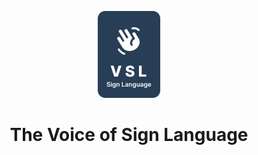 <p align="center">
  <img src="/profile/img/logo.png" alt="VSL Logo">
</p>
<h1 align="center"><b>The Voice of Sign Language</b></h1>
